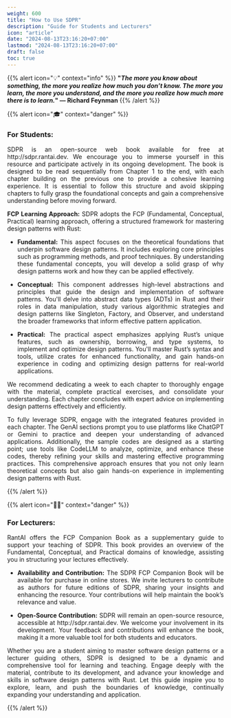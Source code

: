 ```yaml
---
weight: 600
title: "How to Use SDPR"
description: "Guide for Students and Lecturers"
icon: "article"
date: "2024-08-13T23:16:20+07:00"
lastmod: "2024-08-13T23:16:20+07:00"
draft: false
toc: true
---
```


{{% alert icon="💡" context="info" %}}
<strong>"<em>The more you know about something, the more you realize how much you don’t know. The more you learn, the more you understand, and the more you realize how much more there is to learn.</em>" — Richard Feynman</strong>
{{% /alert %}}

{{% alert icon="🎓" context="danger" %}}

### For Students: 
<p style="text-align: justify;">
SDPR is an open-source web book available for free at http://sdpr.rantai.dev. We encourage you to immerse yourself in this resource and participate actively in its ongoing development. The book is designed to be read sequentially from Chapter 1 to the end, with each chapter building on the previous one to provide a cohesive learning experience. It is essential to follow this structure and avoid skipping chapters to fully grasp the foundational concepts and gain a comprehensive understanding before moving forward.
</p>

<p style="text-align: justify;">
<strong>FCP Learning Approach:</strong> SDPR adopts the FCP (Fundamental, Conceptual, Practical) learning approach, offering a structured framework for mastering design patterns with Rust:
</p>

- <p style="text-align: justify;"><strong>Fundamental:</strong> This aspect focuses on the theoretical foundations that underpin software design patterns. It includes exploring core principles such as programming methods, and proof techniques. By understanding these fundamental concepts, you will develop a solid grasp of why design patterns work and how they can be applied effectively.</p>
- <p style="text-align: justify;"><strong>Conceptual:</strong> This component addresses high-level abstractions and principles that guide the design and implementation of software patterns. You'll delve into abstract data types (ADTs) in Rust and their roles in data manipulation, study various algorithmic strategies and design patterns like Singleton, Factory, and Observer, and understand the broader frameworks that inform effective pattern application.</p>
- <p style="text-align: justify;"><strong>Practical:</strong> The practical aspect emphasizes applying Rust’s unique features, such as ownership, borrowing, and type systems, to implement and optimize design patterns. You'll master Rust’s syntax and tools, utilize crates for enhanced functionality, and gain hands-on experience in coding and optimizing design patterns for real-world applications.</p>
<p style="text-align: justify;">
We recommend dedicating a week to each chapter to thoroughly engage with the material, complete practical exercises, and consolidate your understanding. Each chapter concludes with expert advice on implementing design patterns effectively and efficiently.
</p>

<p style="text-align: justify;">
To fully leverage SDPR, engage with the integrated features provided in each chapter. The GenAI sections prompt you to use platforms like ChatGPT or Gemini to practice and deepen your understanding of advanced applications. Additionally, the sample codes are designed as a starting point; use tools like CodeLLM to analyze, optimize, and enhance these codes, thereby refining your skills and mastering effective programming practices. This comprehensive approach ensures that you not only learn theoretical concepts but also gain hands-on experience in implementing design patterns with Rust.
</p>

{{% /alert %}}

{{% alert icon="👨‍🏫" context="danger" %}}

### For Lecturers:
<p style="text-align: justify;">
RantAI offers the FCP Companion Book as a supplementary guide to support your teaching of SDPR. This book provides an overview of the Fundamental, Conceptual, and Practical domains of knowledge, assisting you in structuring your lectures effectively.
</p>

- <p style="text-align: justify;"><strong>Availability and Contribution:</strong> The SDPR FCP Companion Book will be available for purchase in online stores. We invite lecturers to contribute as authors for future editions of SDPR, sharing your insights and enhancing the resource. Your contributions will help maintain the book’s relevance and value.</p>
- <p style="text-align: justify;"><strong>Open-Source Contribution:</strong> SDPR will remain an open-source resource, accessible at http://sdpr.rantai.dev. We welcome your involvement in its development. Your feedback and contributions will enhance the book, making it a more valuable tool for both students and educators.</p>
<p style="text-align: justify;">
Whether you are a student aiming to master software design patterns or a lecturer guiding others, SDPR is designed to be a dynamic and comprehensive tool for learning and teaching. Engage deeply with the material, contribute to its development, and advance your knowledge and skills in software design patterns with Rust. Let this guide inspire you to explore, learn, and push the boundaries of knowledge, continually expanding your understanding and application.
</p>

{{% /alert %}}
